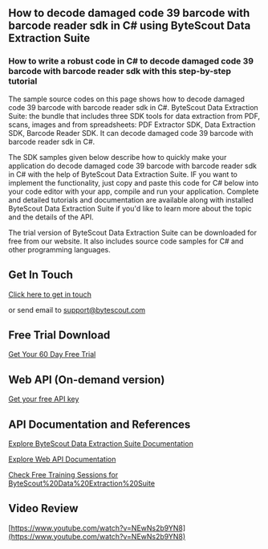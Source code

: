 ## How to decode damaged code 39 barcode with barcode reader sdk in C# using ByteScout Data Extraction Suite

### How to write a robust code in C# to decode damaged code 39 barcode with barcode reader sdk with this step-by-step tutorial

The sample source codes on this page shows how to decode damaged code 39 barcode with barcode reader sdk in C#. ByteScout Data Extraction Suite: the bundle that includes three SDK tools for data extraction from PDF, scans, images and from spreadsheets: PDF Extractor SDK, Data Extraction SDK, Barcode Reader SDK. It can decode damaged code 39 barcode with barcode reader sdk in C#.

The SDK samples given below describe how to quickly make your application do decode damaged code 39 barcode with barcode reader sdk in C# with the help of ByteScout Data Extraction Suite. IF you want to implement the functionality, just copy and paste this code for C# below into your code editor with your app, compile and run your application. Complete and detailed tutorials and documentation are available along with installed ByteScout Data Extraction Suite if you'd like to learn more about the topic and the details of the API.

The trial version of ByteScout Data Extraction Suite can be downloaded for free from our website. It also includes source code samples for C# and other programming languages.

## Get In Touch

[Click here to get in touch](https://bytescout.zendesk.com/hc/en-us/requests/new?subject=ByteScout%20Data%20Extraction%20Suite%20Question)

or send email to [support@bytescout.com](mailto:support@bytescout.com?subject=ByteScout%20Data%20Extraction%20Suite%20Question) 

## Free Trial Download

[Get Your 60 Day Free Trial](https://bytescout.com/download/web-installer?utm_source=github-readme)

## Web API (On-demand version)

[Get your free API key](https://pdf.co/documentation/api?utm_source=github-readme)

## API Documentation and References

[Explore ByteScout Data Extraction Suite Documentation](https://bytescout.com/documentation/index.html?utm_source=github-readme)

[Explore Web API Documentation](https://pdf.co/documentation/api?utm_source=github-readme)

[Check Free Training Sessions for ByteScout%20Data%20Extraction%20Suite](https://academy.bytescout.com/)

## Video Review

[https://www.youtube.com/watch?v=NEwNs2b9YN8](https://www.youtube.com/watch?v=NEwNs2b9YN8)
